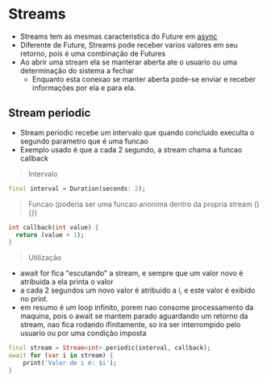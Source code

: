 # Streams
- Streams tem as mesmas caracteristica do Future em [async](./Async.md)
- Diferente de Future, Streams pode receber varios valores em seu retorno, pois é uma combinação de Futures
- Ao abrir uma stream ela se manterar aberta ate o usuario ou uma determinação do sistema a fechar
    - Enquanto esta conexao se manter aberta pode-se enviar e receber informações por ela e para ela.
## Stream periodic
- Stream periodic recebe um intervalo que quando concluido execulta o segundo parametro que é uma funcao
- Exemplo usado é que a cada 2 segundo, a stream chama a funcao callback
>Intervalo
```dart
final interval = Duration(seconds: 2);
```
>Funcao (poderia ser uma funcao anonima dentro da propria stream (){})
```dart
int callback(int value) {
  return (value + 1);
}
```
>Utilização
- await for fica "escutando" a stream, e sempre que um valor novo é atribuida a ela printa o valor
- a cada 2 segundos um novo valor é atribuido a i, e este valor é exibido no print.
- em resumo é um loop infinito, porem nao consome processamento da maquina, pois o await se mantem parado aguardando um retorno da stream, nao fica rodando ifinitamente, so ira ser interrompido pelo usuario ou por uma condição imposta
```dart
final stream = Stream<int>.periodic(interval, callback);
await for (var i in stream) {
    print('Valor de i é: $i');
}
```

